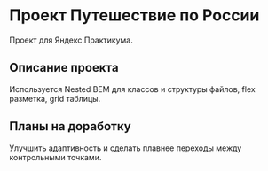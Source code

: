 # Проект Путешествие по России

Проект для Яндекс.Практикума.

## Описание проекта

Используется Nested BEM для классов и структуры файлов, flex разметка, grid таблицы.

## Планы на доработку

Улучшить адаптивность и сделать плавнее переходы между контрольными точками.
